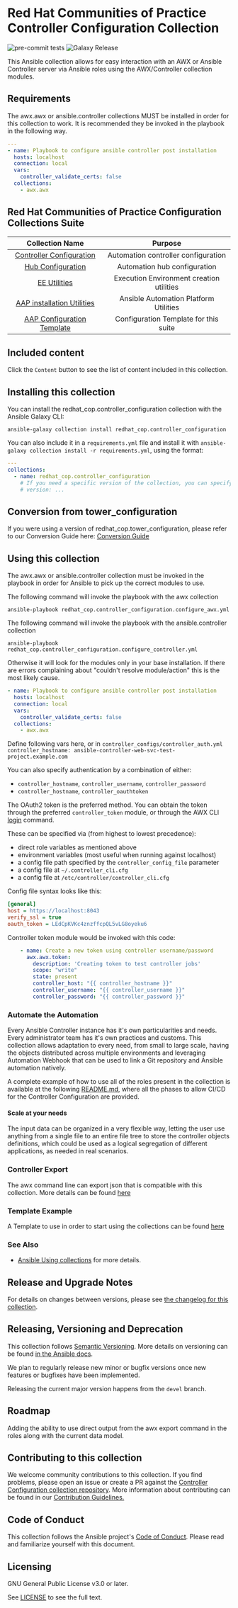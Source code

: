 # Red Hat Communities of Practice Controller Configuration Collection

![pre-commit tests](https://github.com/redhat-cop/controller_configuration/actions/workflows/pre-commit.yml/badge.svg)
![Galaxy Release](https://github.com/redhat-cop/controller_configuration/workflows/galaxy-release/badge.svg)
<!-- Further CI badges go here as above -->

This Ansible collection allows for easy interaction with an AWX or Ansible Controller server via Ansible roles using the AWX/Controller collection modules.

## Requirements

The awx.awx or ansible.controller collections MUST be installed in order for this collection to work. It is recommended they be invoked in the playbook in the following way.

```yaml
---
- name: Playbook to configure ansible controller post installation
  hosts: localhost
  connection: local
  vars:
    controller_validate_certs: false
  collections:
    - awx.awx
```

## Red Hat Communities of Practice Configuration Collections Suite

|Collection Name|Purpose|
|:---:|:---:|
|[Controller Configuration](https://galaxy.ansible.com/redhat_cop/controller_configuration)|Automation controller configuration|
|[Hub Configuration](https://galaxy.ansible.com/redhat_cop/ah_configuration)|Automation hub configuration|
|[EE Utilities](https://galaxy.ansible.com/redhat_cop/ee_utilities)|Execution Environment creation utilities|
|[AAP installation Utilities](https://galaxy.ansible.com/redhat_cop/aap_utilities)|Ansible Automation Platform Utilities|
|[AAP Configuration Template](https://github.com/redhat-cop/aap_configuration_template)|Configuration Template for this suite|

## Included content

Click the `Content` button to see the list of content included in this collection.

## Installing this collection

You can install the redhat_cop.controller_configuration collection with the Ansible Galaxy CLI:

```console
ansible-galaxy collection install redhat_cop.controller_configuration
```

You can also include it in a `requirements.yml` file and install it with `ansible-galaxy collection install -r requirements.yml`, using the format:

```yaml
---
collections:
  - name: redhat_cop.controller_configuration
    # If you need a specific version of the collection, you can specify like this:
    # version: ...
```

## Conversion from tower_configuration

If you were using a version of redhat_cop.tower_configuration, please refer to our Conversion Guide here: [Conversion Guide](docs/CONVERSION_GUIDE.md)

## Using this collection

The awx.awx or ansible.controller collection must be invoked in the playbook in order for Ansible to pick up the correct modules to use.

The following command will invoke the playbook with the awx collection

```console
ansible-playbook redhat_cop.controller_configuration.configure_awx.yml
```

The following command will invoke the playbook with the ansible.controller collection

```console
ansible-playbook redhat_cop.controller_configuration.configure_controller.yml
```

Otherwise it will look for the modules only in your base installation. If there are errors complaining about "couldn't resolve module/action" this is the most likely cause.

```yaml
- name: Playbook to configure ansible controller post installation
  hosts: localhost
  connection: local
  vars:
    controller_validate_certs: false
  collections:
    - awx.awx
```

Define following vars here, or in `controller_configs/controller_auth.yml`
`controller_hostname: ansible-controller-web-svc-test-project.example.com`

You can also specify authentication by a combination of either:

- `controller_hostname`, `controller_username`, `controller_password`
- `controller_hostname`, `controller_oauthtoken`

The OAuth2 token is the preferred method. You can obtain the token through the preferred `controller_token` module, or through the
AWX CLI [login](https://docs.ansible.com/automation-controller/latest/html/controllerapi/authentication.html)
command.

These can be specified via (from highest to lowest precedence):

- direct role variables as mentioned above
- environment variables (most useful when running against localhost)
- a config file path specified by the `controller_config_file` parameter
- a config file at `~/.controller_cli.cfg`
- a config file at `/etc/controller/controller_cli.cfg`

Config file syntax looks like this:

```ini
[general]
host = https://localhost:8043
verify_ssl = true
oauth_token = LEdCpKVKc4znzffcpQL5vLG8oyeku6
```

Controller token module would be invoked with this code:

```yaml
    - name: Create a new token using controller username/password
      awx.awx.token:
        description: 'Creating token to test controller jobs'
        scope: "write"
        state: present
        controller_host: "{{ controller_hostname }}"
        controller_username: "{{ controller_username }}"
        controller_password: "{{ controller_password }}"

```

### Automate the Automation

Every Ansible Controller instance has it's own particularities and needs. Every administrator team has it's own practices and customs. This collection allows adaptation to every need, from small to large scale, having the objects distributed across multiple environments and leveraging Automation Webhook that can be used to link a Git repository and Ansible automation natively.

A complete example of how to use all of the roles present in the collection is available at the following [README.md](roles/filetree_create/automatetheautomation.md), where all the phases to allow CI/CD for the Controller Configuration are provided.

#### Scale at your needs

The input data can be organized in a very flexible way, letting the user use anything from a single file to an entire file tree to store the controller objects definitions, which could be used as a logical segregation of different applications, as needed in real scenarios.

### Controller Export

The awx command line can export json that is compatible with this collection.
More details can be found [here](EXPORT_README.md)

### Template Example

A Template to use in order to start using the collections can be found [here](https://github.com/redhat-cop/aap_configuration_template)

### See Also

- [Ansible Using collections](https://docs.ansible.com/ansible/latest/user_guide/collections_using.html) for more details.

## Release and Upgrade Notes

For details on changes between versions, please see [the changelog for this collection](CHANGELOG.rst).

## Releasing, Versioning and Deprecation

This collection follows [Semantic Versioning](https://semver.org/). More details on versioning can be found [in the Ansible docs](https://docs.ansible.com/ansible/latest/dev_guide/developing_collections.html#collection-versions).

We plan to regularly release new minor or bugfix versions once new features or bugfixes have been implemented.

Releasing the current major version happens from the `devel` branch.

## Roadmap

Adding the ability to use direct output from the awx export command in the roles along with the current data model.

## Contributing to this collection

We welcome community contributions to this collection. If you find problems, please open an issue or create a PR against the [Controller Configuration collection repository](https://github.com/redhat-cop/controller_configuration).
More information about contributing can be found in our [Contribution Guidelines.](https://github.com/redhat-cop/controller_configuration/blob/devel/.github/CONTRIBUTING.md)

## Code of Conduct

This collection follows the Ansible project's
[Code of Conduct](https://docs.ansible.com/ansible/latest/community/code_of_conduct.html).
Please read and familiarize yourself with this document.

## Licensing

GNU General Public License v3.0 or later.

See [LICENSE](https://www.gnu.org/licenses/gpl-3.0.txt) to see the full text.
